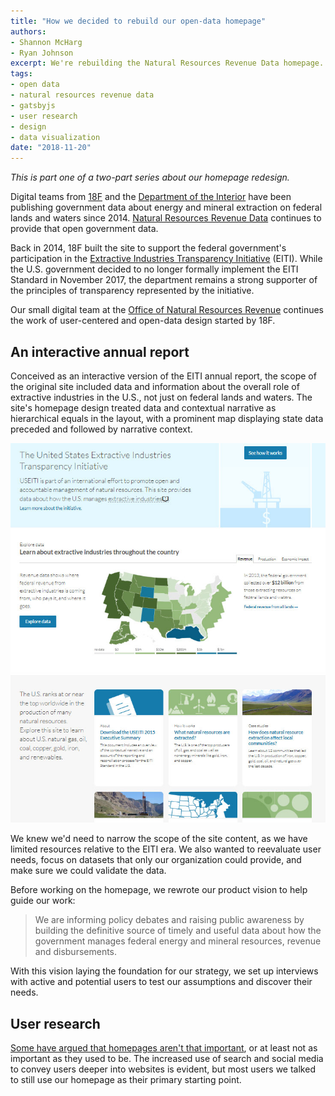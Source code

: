 ```yaml
---
title: "How we decided to rebuild our open-data homepage"
authors: 
- Shannon McHarg
- Ryan Johnson
excerpt: We're rebuilding the Natural Resources Revenue Data homepage. In this first post about the rebuild, we'll share how a revised product vision and user research led us to the redesign, along with our design priorities and prototyping.
tags:
- open data
- natural resources revenue data
- gatsbyjs
- user research
- design
- data visualization
date: "2018-11-20"
---
```


_This is part one of a two-part series about our homepage redesign._

Digital teams from [18F](https://18f.gsa.gov/) and the [Department of the Interior](https://www.doi.gov/) have been publishing government data about energy and mineral extraction on federal lands and waters since 2014. [Natural Resources Revenue Data](https://revenuedata.doi.gov/) continues to provide that open government data. 

Back in 2014, 18F built the site to support the federal government's participation in the [Extractive Industries Transparency Initiative](https://eiti.org/) (EITI). While the U.S. government decided to no longer formally implement the EITI Standard in November 2017, the department remains a strong supporter of the principles of transparency represented by the initiative.

Our small digital team at the [Office of Natural Resources Revenue](https://www.onrr.gov/) continues the work of user-centered and open-data design started by 18F.

## An interactive annual report

Conceived as an interactive version of the EITI annual report, the scope of the original site included data and information about the overall role of extractive industries in the U.S., not just on federal lands and waters. The site's homepage design treated data and contextual narrative as hierarchical equals in the layout, with a prominent map displaying state data preceded and followed by narrative context.

![USEITI homepage in 2015, showing an introductory paragraph, a map of the country showing relative revenue by state, and a card-styled layout with contextual information](./useiti-homepage-2015.jpg)

We knew we'd need to narrow the scope of the site content, as we have limited resources relative to the EITI era. We also wanted to reevaluate user needs, focus on datasets that only our organization could provide, and make sure we could validate the data.

Before working on the homepage, we rewrote our product vision to help guide our work:

> We are informing policy debates and raising public awareness by building the definitive source of timely and useful data about how the government manages federal energy and mineral resources, revenue and disbursements.

With this vision laying the foundation for our strategy, we set up interviews with active and potential users to test our assumptions and discover their needs.

## User research

[Some have argued that homepages aren't that important](https://theblog.adobe.com/ux-mythbusting-is-the-homepage-really-the-most-important-part-of-your-website/), or at least not as important as they used to be. The increased use of search and social media to convey users deeper into websites is evident, but most users we talked to still use our homepage as their primary starting point.

<!-- Shannon, do you want to write our your process and outcomes here?-->